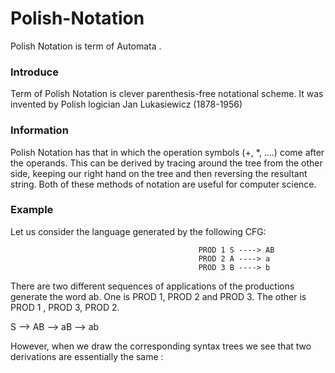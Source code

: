 # Polish-Notation
Polish Notation is term of Automata .

<h3>Introduce</h3>
<p>Term of Polish Notation is clever parenthesis-free notational scheme. It was invented by Polish
logician Jan Lukasiewicz (1878-1956) </p>

<h3>Information</h3>
<p>Polish Notation has that in which the operation symbols (+, *, ....) come after the operands. This can
be derived by tracing around the tree from the other side, keeping our right
hand on the tree and then reversing the resultant string. Both of these methods
of notation are useful for computer science. </p>

<h3>Example</h3>
Let us consider the language generated by the following CFG:

                                              PROD 1 S ----> AB
                                              PROD 2 A ----> a
                                              PROD 3 B ----> b
                                              
<p>There are two different sequences of applications of the productions generate the word ab. One is PROD 1, PROD 2 and PROD 3. The other is PROD 1 , PROD 3, PROD 2. </p>

  S --> AB --> aB --> ab
  
  <p>However, when we draw the corresponding syntax trees we see that two derivations are essentially the same :</p>
